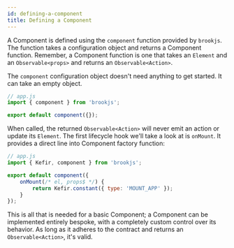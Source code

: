 ```yaml
---
id: defining-a-component
title: Defining a Component
---
```


A Component is defined using the `component` function provided by `brookjs`. The function takes a configuration object and returns a Component function. Remember, a Component function is one that takes an `Element` and an `Observable<props>` and returns an `Observable<Action>`.

The `component` configuration object doesn't need anything to get started. It can take an empty object.

```js
// app.js
import { component } from 'brookjs';

export default component({});
```

When called, the returned `Observable<Action>` will never emit an action or update its `Element`. The first lifecycle hook we'll take a look at is `onMount`. It provides a direct line into Component factory function:

```js
// app.js
import { Kefir, component } from 'brookjs';

export default component({
    onMount(/* el, props$ */) {
        return Kefir.constant({ type: 'MOUNT_APP' });
    }
});
```

This is all that is needed for a basic Component; a Component can be implemented entirely bespoke, with a completely custom control over its behavior. As long as it adheres to the contract and returns an `Observable<Action>`, it's valid.
